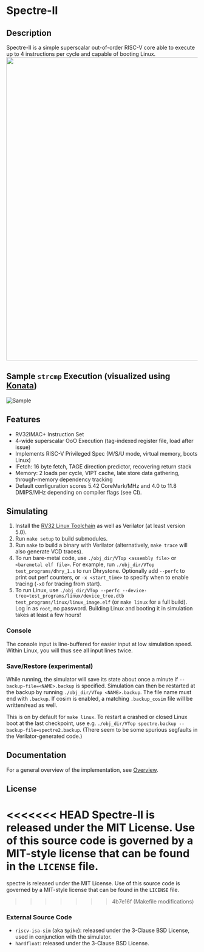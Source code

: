 # Spectre-II
## Description
Spectre-II is a simple superscalar out-of-order RISC-V core able to execute up to 4 instructions per cycle and capable of booting Linux. 
<img src="https://github.com/mathis-s/spectre/assets/39701487/908afb93-b8b7-4bad-80b5-7cc20fa375cf.png" width="800" />

## Sample `strcmp` Execution (visualized using [Konata](https://github.com/shioyadan/Konata))
![Sample](https://user-images.githubusercontent.com/39701487/229142050-121ed8de-ae9b-4b49-b332-f6c7b5281daf.png)

## Features
- RV32IMAC+ Instruction Set
- 4-wide superscalar OoO Execution (tag-indexed register file, load after issue)
- Implements RISC-V Privileged Spec (M/S/U mode, virtual memory, boots Linux)
- IFetch: 16 byte fetch, TAGE direction predictor, recovering return stack
- Memory: 2 loads per cycle, VIPT cache, late store data gathering, through-memory dependency tracking
- Default configuration scores 5.42 CoreMark/MHz and 4.0 to 11.8 DMIPS/MHz depending on compiler flags (see CI).

## Simulating
1. Install the [RV32 Linux Toolchain](https://github.com/riscv-collab/riscv-gnu-toolchain) as well as Verilator (at least version 5.0).
2. Run `make setup` to build submodules.
3. Run `make` to build a binary with Verilator (alternatively, `make trace` will also generate VCD traces).
4. To run bare-metal code, use `./obj_dir/VTop <assembly file>` or `<baremetal elf file>`.
For example, run `./obj_dir/VTop test_programs/dhry_1.s` to run Dhrystone. Optionally add `--perfc` to print out perf counters, or `-x <start_time>` to specify when to enable tracing (`-x0` for tracing from start).
5. To run Linux, use `./obj_dir/VTop --perfc --device-tree=test_programs/linux/device_tree.dtb test_programs/linux/linux_image.elf` (or `make linux` for a full build). Log in as `root`, no password.
Building Linux and booting it in simulation takes at least a few hours!

### Console
The console input is line-buffered for easier input at low simulation speed. Within Linux,
you will thus see all input lines twice.

### Save/Restore (experimental)
While running, the simulator will save its state about once a minute if
`--backup-file=<NAME>.backup` is specified. Simulation can then be restarted
at the backup by running `./obj_dir/VTop <NAME>.backup`. The file name must
end with `.backup`. If cosim is enabled, a matching `.backup_cosim` file will
be written/read as well.

This is on by default for `make linux`. To restart a crashed or closed Linux boot
at the last checkpoint, use e.g. `./obj_dir/VTop spectre.backup --backup-file=spectre2.backup`.
(There seem to be some spurious segfaults in the Verilator-generated code.)

## Documentation
For a general overview of the implementation, see [Overview](docs/Overview.md).

## License
<<<<<<< HEAD
Spectre-II is released under the MIT License. Use of this source code is governed by a MIT-style license that can be found in the `LICENSE` file.
=======
spectre is released under the MIT License. Use of this source code is governed by a MIT-style license that can be found in the `LICENSE` file.
>>>>>>> 4b7e16f (Makefile modifications)

### External Source Code
* `riscv-isa-sim` (aka `Spike`): released under the 3-Clause BSD License, used in conjunction with the simulator.
* `hardfloat`: released under the 3-Clause BSD License.
